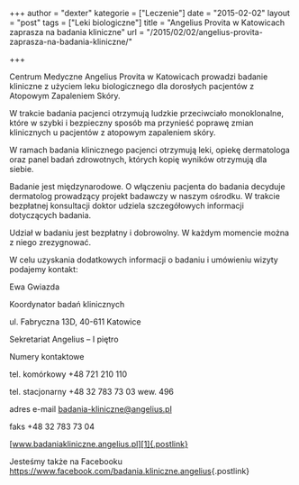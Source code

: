 +++
author = "dexter"
kategorie = ["Leczenie"]
date = "2015-02-02"
layout = "post"
tags = ["Leki biologiczne"]
title = "Angelius Provita w Katowicach zaprasza na badania kliniczne"
url = "/2015/02/02/angelius-provita-zaprasza-na-badania-kliniczne/"

+++

Centrum Medyczne Angelius Provita w Katowicach prowadzi badanie kliniczne z użyciem leku biologicznego dla dorosłych pacjentów z Atopowym Zapaleniem Skóry.
  
W trakcie badania pacjenci otrzymują ludzkie przeciwciało monoklonalne, które w szybki i bezpieczny sposób ma przynieść poprawę zmian klinicznych u pacjentów z atopowym zapaleniem skóry.

W ramach badania klinicznego pacjenci otrzymują leki, opiekę dermatologa oraz panel badań zdrowotnych, których kopię wyników otrzymują dla siebie.
  
Badanie jest międzynarodowe. O włączeniu pacjenta do badania decyduje dermatolog prowadzący projekt badawczy w naszym ośrodku. W trakcie bezpłatnej konsultacji doktor udziela szczegółowych informacji dotyczących badania.
  
Udział w badaniu jest bezpłatny i dobrowolny. W każdym momencie można z niego zrezygnować.
  
W celu uzyskania dodatkowych informacji o badaniu i umówieniu wizyty podajemy kontakt:

Ewa Gwiazda
  
Koordynator badań klinicznych
  
ul. Fabryczna 13D, 40-611 Katowice
  
Sekretariat Angelius – I piętro
  
Numery kontaktowe
  
tel. komórkowy +48 721 210 110
  
tel. stacjonarny +48 32 783 73 03 wew. 496
  
adres e-mail <badania-kliniczne@angelius.pl>
  
faks +48 32 783 73 04
  
[www.badaniakliniczne.angelius.pl][1]{.postlink}

Jesteśmy także na Facebooku <https://www.facebook.com/badania.kliniczne.angelius>{.postlink}

 [1]: http://www.badaniakliniczne.angelius.pl